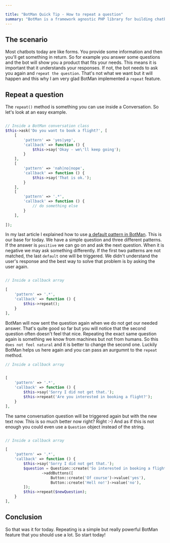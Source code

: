 ```yaml
---

title: "BotMan Quick Tip - How to repeat a question"
summary: "BotMan is a framework agnostic PHP library for building chatbots. In today's tip I want to show you how to repeat a question."
---
```


## The scenario

Most chatbots today are like forms. You provide some information and then you'll get something in return. So for example you answer some questions and the bot will show you a product that fits your needs. This means it is important that it understands your responses. If not, the bot needs to ask you again and `repeat the question`. That's not what we want but it will happen and this why I am very glad BotMan implemented a `repeat` feature.

## Repeat a question

The `repeat()` method is something you can use inside a Conversation. So let's look at an easy example.

```php

// Inside a BotMan conversation class
$this->ask('Do you want to book a flight?', [
	[
		'pattern' => 'yes|yep',
		'callback' => function () {
			$this->say('Okay - we\'ll keep going');
		}
	],
	[
		'pattern' => 'nah|no|nope',
		'callback' => function () {
			$this->say('That is ok.');
		}
	],
	[
		'pattern' => '.*',
		'callback' => function () {
			// do something else
		}
	],
        
]);
```

In my last article I explained how to use [a default pattern in BotMan](/2017/01/botman-quick-tip-how-to-use-a-default-pattern). This is our base for today. We have a simple question and three different patterns. If the answer is `positive` we can go on and ask the next question. When it is negative we may ask something differently. If the first two patterns are not matched, the last `default` one will be triggered. We didn't understand the user's response and the best way to solve that problem is by asking the user again.

```php

// Inside a callback array

[
	'pattern' => '.*',
	'callback' => function () {
		$this->repeat();
	}
],

```

BotMan will now sent the question again when we do not get our needed answer. That's quite good so far but you will notice that the second question often doesn't feel that nice. Repeating the exact same question again is something we know from machines but not from humans. So this `does not feel natural` and it is better to change the second one. Luckily BotMan helps us here again and you can pass an aurgumnt to the `repeat` method.

```php
// Inside a callback array


[
	'pattern' => '.*',
	'callback' => function () {
		$this->say('Sorry I did not get that.');
		$this->repeat('Are you interested in booking a flight?');
	}
],

```

The same conversation question will be triggered again but with the new text now. This is so much better now right? Right :-) And as if this is not enough you could even use a `Question` object instead of the string.

```php

// Inside a callback array

[
	'pattern' => '.*',
	'callback' => function () {
		$this->say('Sorry I did not get that.');
		$question = Question::create('So interested in booking a flight?')
				->addButtons([
					Button::create('Of course')->value('yes'),
					Button::create('Hell no!')->value('no'),
		]);
		$this->repeat($newQuestion);
	}
],

```

## Conclusion

So that was it for today. Repeating is a simple but really powerful BotMan feature that you should use a lot. So start today!
